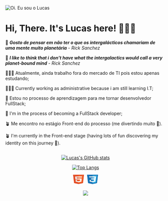 ![Oi. Eu sou o Lucas](.gif)
# Hi, There. It's Lucas here! 🙇🏻‍♂️

<div>
  
🧠 ***Gosto de pensar em não ter o que os intergalácticos chamariam de uma mente muito planetária*** - *Rick Sanchez* 

🧠 ***I like to think that i don't have what the intergalactics would call a very planet-bound mind*** - *Rick Sanchez*

🧑🏻‍💼 Atualmente, ainda trabalho fora do mercado de TI pois estou apenas estudando;

🧑🏻‍💼 Currently working as administrative because i am still learning I.T;

🌱 Estou no processo de aprendizagem para me tornar desenvolvedor FullStack;

🌱 I'm in the process of becoming a FullStack developer;

🪴 Me encontro no estágio Front-end do processo (me divertindo muito 🤭).

🪴 I'm currently in the Front-end stage (having lots of fun discovering my identity on this journey 🤭).
##
</div>

<p align="center">
  <a href="https://github-readme-stats.vercel.app/api?username=Itslucasso&show_icons=true&theme=react&rank_icon=percentile">
    <img alt="Lucas's GitHub stats" src="https://github-readme-stats.vercel.app/api?username=Itslucasso&show_icons=true&theme=react&rank_icon=percentile" />
  </a>
  </p>
  
  <p align="center">
  <a href="https://github-readme-stats.vercel.app/api/top-langs/?username=Itslucasso&layout=compact&theme=react">
    <img alt="Top Langs" src="https://github-readme-stats.vercel.app/api/top-langs/?username=Itslucasso&layout=compact&theme=react" />
  </a>
</p>

<p align=center>
  <img alt="Lucas-HTML" height="30" width="40" src="https://raw.githubusercontent.com/devicons/devicon/master/icons/html5/html5-original.svg">
  <img alt="Lucas-CSS" height="30" width="40" src="https://raw.githubusercontent.com/devicons/devicon/master/icons/css3/css3-original.svg">
</p>

<p align=center>
  <a href="https://www.linkedin.com/in/ilucasso" target="_blank"><img align= "center" src="https://img.shields.io/badge/-LinkedIn-%230077B5?style=for-the-badge&logo=linkedin&logoColor=white" target="_blank"></a> 
</p>
